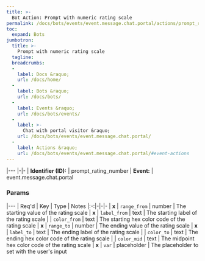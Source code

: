 ```yaml
---
title: >-
  Bot Action: Prompt with numeric rating scale
permalink: /docs/bots/events/event.message.chat.portal/actions/prompt_rating_number/
toc:
  expand: Bots
jumbotron:
  title: >-
    Prompt with numeric rating scale
  tagline: 
  breadcrumbs:
  -
    label: Docs &raquo;
    url: /docs/home/
  -
    label: Bots &raquo;
    url: /docs/bots/
  -
    label: Events &raquo;
    url: /docs/bots/events/
  -
    label: >-
      Chat with portal visitor &raquo;
    url: /docs/bots/events/event.message.chat.portal/
  -
    label: Actions &raquo;
    url: /docs/bots/events/event.message.chat.portal/#event-actions
---
```


|---
|-|-
| **Identifier (ID):** | prompt_rating_number
| **Event:** | event.message.chat.portal

### Params

|---
| Req'd | Key | Type | Notes
|:-:|-|-|-
| **x** | `range_from` | number | The starting value of the rating scale
| **x** | `label_from` | text | The starting label of the rating scale
|  | `color_from` | text | The starting hex color code of the rating scale
| **x** | `range_to` | number | The ending value of the rating scale
| **x** | `label_to` | text | The ending label of the rating scale
|  | `color_to` | text | The ending hex color code of the rating scale
|  | `color_mid` | text | The midpoint hex color code of the rating scale
| **x** | `var` | placeholder | The placeholder to set with the user's input

